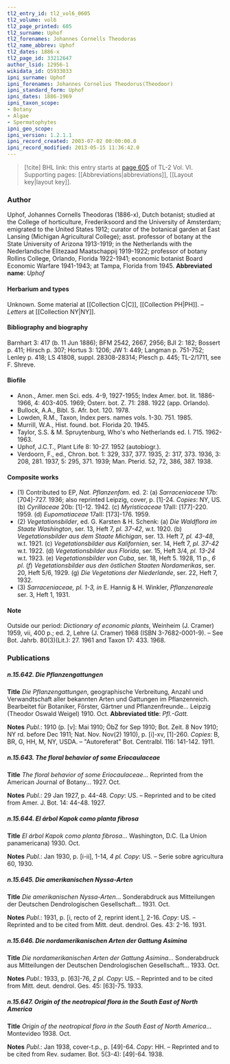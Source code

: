 ```yaml
---
tl2_entry_id: tl2_vol6_0605
tl2_volume: vol6
tl2_page_printed: 605
tl2_surname: Uphof
tl2_forenames: Johannes Cornells Theodoras
tl2_name_abbrev: Uphof
tl2_dates: 1886-x
tl2_page_id: 33212647
author_lsid: 12956-1
wikidata_id: Q5933033
ipni_surname: Uphof
ipni_forenames: Johannes Cornelius Theodorus(Theodoor)
ipni_standard_form: Uphof
ipni_dates: 1886-1969
ipni_taxon_scope: 
- Botany
- Algae
- Spermatophytes
ipni_geo_scope: 
ipni_version: 1.2.1.1
ipni_record_created: 2003-07-02 00:00:00.0
ipni_record_modified: 2013-05-15 11:36:42.0
---
```



> [!cite] BHL link: this entry starts at [page 605](https://www.biodiversitylibrary.org/page/33212647) of TL-2 Vol. VI.
> Supporting pages: [[Abbreviations|abbreviations]], [[Layout key|layout key]].

### Author

Uphof, Johannes Cornells Theodoras (1886-x), Dutch botanist; studied at the College of horticulture, Frederiksoord and the University of Amsterdam; emigrated to the United States 1912; curator of the botanical garden at East Lansing (Michigan Agricultural College); asst. professor of botany at the State University of Arizona 1913-1919; in the Netherlands with the Nederlandsche Elitezaad Maatschappij 1919-1922; professor of botany Rollins College, Orlando, Florida 1922-1941; economic botanist Board Economic Warfare 1941-1943; at Tampa, Florida from 1945. 
**Abbreviated name**: *Uphof*

#### Herbarium and types

Unknown. Some material at [[Collection C|C]], [[Collection PH|PH]]. – *Letters* at [[Collection NY|NY]].

#### Bibliography and biography

Barnhart 3: 417 (b. 11 Jun 1886); BFM 2542, 2667, 2956; BJI 2: 182; Bossert p. 411; Hirsch p. 307; Hortus 3: 1206; JW 1: 449; Langman p. 751-752; Lenley p. 418; LS 41808, suppl. 28308-28314; Plesch p. 445; TL-2/1711, see F. Shreve.

#### Biofile

- Anon., Amer. men Sci. eds. 4-9, 1927-1955; Index Amer. bot. lit. 1886-1966, 4: 403-405. 1969; Österr. bot. Z. 71: 288. 1922 (app. Orlando).
- Bullock, A.A., Bibl. S. Afr. bot. 120. 1978.
- Lowden, R.M., Taxon, Index pers. names vols. 1-30. 751. 1985.
- Murrill, W.A., Hist. found. bot. Florida 20. 1945.
- Taylor, S.S. & M. Spruytenburg, Who's who Netherlands ed. I. 715. 1962-1963.
- Uphof, J.C.T., Plant Life 8: 10-27. 1952 (autobiogr.).
- Verdoorn, F., ed., Chron. bot. 1: 329, 337, 377. 1935, 2: 317, 373. 1936, 3: 208, 281. 1937, 5: 295, 371. 1939; Man. Pterid. 52, 72, 386, 387. 1938.

#### Composite works

- (1) Contributed to EP, *Nat. Pflanzenfam.* ed. 2:
(a) *Sarraceniaceae* 17b: \[704\]-727. 1936; also reprinted Leipzig, cover, p. \[1\]-24. *Copies*: NY, US.
(b) *Cyrillaceae* 20b: \[1\]-12. 1942.
(c) *Myristicaceae* 17aII: \[177\]-220. 1959.
(d) *Eupomatiaceae* 17aII: \[173\]-176. 1959.
- (2) *Vegetationsbilder*, ed. G. Karsten & H. Schenk:
(a) *Die Waldflora im Staate Washington*, ser. 13, Heft 7, *pl. 37-42*, w.t. 1920.
(b) *Vegetationsbilder aus dem Staate Michigan*, ser. 13. Heft 7, *pl. 43-48*, w.t. 1921.
(c) *Vegetationsbilder aus Kalifornien*, ser. 14, Heft 7, *pl. 37-42* w.t. 1922.
(d) *Vegetationsbilder aus Florida*, ser. 15, Heft 3/4, *pl. 13-24* w.t. 1923.
(e) *Vegetationsbilder von Cuba*, ser. 18, Heft 5. 1928, 11 p., *6 pl*. (*f*) *Vegetationsbilder aus den östlichen Staaten Nordamerikas*, ser. 20, Heft 5/6, 1929.
(g) *Die Vegetations der Niederlande*, ser. 22, Heft 7, 1932.
- (3) *Sarraceniaceae, pl. 1-3, in* E. Hannig & H. Winkler, *Pflanzenareale* ser. 3, Heft 1, 1931.

#### Note

Outside our period: *Dictionary of economic plants*, Weinheim (J. Cramer) 1959, vii, 400 p.; ed. 2, Lehre (J. Cramer) 1968 (ISBN 3-7682-0001-9). – See Bot. Jahrb. 80(3)(Lit.): 27. 1961 and Taxon 17: 433. 1968.

### Publications

##### n.15.642. Die Pflanzengattungen

**Title**
*Die Pflanzengattungen*, geographische Verbreitung, Anzahl und Verwandtschaft aller bekannten Arten und Gattungen im Pflanzenreich. Bearbeitet für Botaniker, Förster, Gärtner und Pflanzenfreunde... Leipzig (Theodor Oswald Weigel) 1910. Oct.
**Abbreviated title**: *Pfl.-Gatt.*

**Notes**
*Publ*.: 1910 (p. \[v\]: Mai 1910; ÖbZ for Sep 1910; Bot. Zeit. 8 Nov 1910; NY rd. before Dec 1911; Nat. Nov. Nov(2) 1910), p. \[i\]-xv, \[1\]-260. *Copies*: B, BR, G, HH, M, NY, USDA. – "Autoreferat" Bot. Centralbl. 116: 141-142. 1911.

##### n.15.643. The floral behavior of some Eriocaulaceae

**Title**
*The floral behavior of some Eriocaulaceae*... Reprinted from the American Journal of Botany... 1927. Oct.

**Notes**
*Publ*.: 29 Jan 1927, p. 44-48. *Copy*: US. – Reprinted and to be cited from Amer. J. Bot. 14: 44-48. 1927.

##### n.15.644. El árbol Kapok como planta fibrosa

**Title**
*El árbol Kapok como planta fibrosa*... Washington, D.C. (La Union panamericana) 1930. Oct.

**Notes**
*Publ*.: Jan 1930, p. \[i-ii\], 1-14, *4 pl. Copy*: US. – Serie sobre agricultura 60, 1930.

##### n.15.645. Die amerikanischen Nyssa-Arten

**Title**
*Die amerikanischen Nyssa-Arten*... Sonderabdruck aus Mitteilungen der Deutschen Dendrologischen Gesellschaft... 1931. Oct.

**Notes**
*Publ*.: 1931, p. \[i, recto of 2, reprint ident.\], 2-16. *Copy*: US. – Reprinted and to be cited from Mitt. deut. dendrol. Ges. 43: 2-16. 1931.

##### n.15.646. Die nordamerikanischen Arten der Gattung Asimina

**Title**
*Die nordamerikanischen Arten der Gattung Asimina*... Sonderabdruck aus Mitteilungen der Deutschen Dendrologischen Gesellschaft... 1933. Oct.

**Notes**
*Publ*.: 1933, p. \[63\]-76, *2 pl. Copy*: US. – Reprinted and to be cited from Mitt. deut. dendrol. Ges. 45: \[63\]-75. 1933.

##### n.15.647. Origin of the neotropical flora in the South East of North America

**Title**
*Origin of the neotropical flora in the South East of North America*... Montevideo 1938. Oct.

**Notes**
*Publ*.: Jan 1938, cover-t.p., p. \[49\]-64. *Copy*: HH. – Reprinted and to be cited from Rev. sudamer. Bot. 5(3-4): \[49\]-64. 1938.

